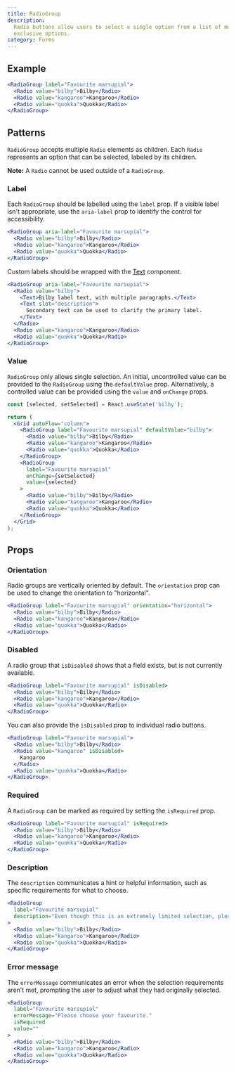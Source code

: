 ```yaml
---
title: RadioGroup
description:
  Radio buttons allow users to select a single option from a list of mutually
  exclusive options.
category: Forms
---
```


## Example

```jsx {% live=true %}
<RadioGroup label="Favourite marsupial">
  <Radio value="bilby">Bilby</Radio>
  <Radio value="kangaroo">Kangaroo</Radio>
  <Radio value="quokka">Quokka</Radio>
</RadioGroup>
```

## Patterns

`RadioGroup` accepts multiple `Radio` elements as children. Each `Radio`
represents an option that can be selected, labeled by its children.

**Note:** A `Radio` cannot be used outside of a `RadioGroup`.

### Label

Each `RadioGroup` should be labelled using the `label` prop. If a visible label
isn't appropriate, use the `aria-label` prop to identify the control for
accessibility.

```jsx {% live=true %}
<RadioGroup aria-label="Favourite marsupial">
  <Radio value="bilby">Bilby</Radio>
  <Radio value="kangaroo">Kangaroo</Radio>
  <Radio value="quokka">Quokka</Radio>
</RadioGroup>
```

Custom labels should be wrapped with the [Text](/package/typography/text)
component.

```jsx {% live=true %}
<RadioGroup aria-label="Favourite marsupial">
  <Radio value="bilby">
    <Text>Bilby label text, with multiple paragraphs.</Text>
    <Text slot="description">
      Secondary text can be used to clarify the primary label.
    </Text>
  </Radio>
  <Radio value="kangaroo">Kangaroo</Radio>
  <Radio value="quokka">Quokka</Radio>
</RadioGroup>
```

### Value

`RadioGroup` only allows single selection. An initial, uncontrolled value can be
provided to the `RadioGroup` using the `defaultValue` prop. Alternatively, a
controlled value can be provided using the `value` and `onChange` props.

```jsx {% live=true %}
const [selected, setSelected] = React.useState('bilby');

return (
  <Grid autoFlow="column">
    <RadioGroup label="Favourite marsupial" defaultValue="bilby">
      <Radio value="bilby">Bilby</Radio>
      <Radio value="kangaroo">Kangaroo</Radio>
      <Radio value="quokka">Quokka</Radio>
    </RadioGroup>
    <RadioGroup
      label="Favourite marsupial"
      onChange={setSelected}
      value={selected}
    >
      <Radio value="bilby">Bilby</Radio>
      <Radio value="kangaroo">Kangaroo</Radio>
      <Radio value="quokka">Quokka</Radio>
    </RadioGroup>
  </Grid>
);
```

## Props

### Orientation

Radio groups are vertically oriented by default. The `orientation` prop can be
used to change the orientation to "horizontal".

```jsx {% live=true %}
<RadioGroup label="Favourite marsupial" orientation="horizontal">
  <Radio value="bilby">Bilby</Radio>
  <Radio value="kangaroo">Kangaroo</Radio>
  <Radio value="quokka">Quokka</Radio>
</RadioGroup>
```

### Disabled

A radio group that `isDisabled` shows that a field exists, but is not currently
available.

```jsx {% live=true %}
<RadioGroup label="Favourite marsupial" isDisabled>
  <Radio value="bilby">Bilby</Radio>
  <Radio value="kangaroo">Kangaroo</Radio>
  <Radio value="quokka">Quokka</Radio>
</RadioGroup>
```

You can also provide the `isDisabled` prop to individual radio buttons.

```jsx {% live=true %}
<RadioGroup label="Favourite marsupial">
  <Radio value="bilby">Bilby</Radio>
  <Radio value="kangaroo" isDisabled>
    Kangaroo
  </Radio>
  <Radio value="quokka">Quokka</Radio>
</RadioGroup>
```

### Required

A `RadioGroup` can be marked as required by setting the `isRequired` prop.

```jsx {% live=true %}
<RadioGroup label="Favourite marsupial" isRequired>
  <Radio value="bilby">Bilby</Radio>
  <Radio value="kangaroo">Kangaroo</Radio>
  <Radio value="quokka">Quokka</Radio>
</RadioGroup>
```

### Description

The `description` communicates a hint or helpful information, such as specific
requirements for what to choose.

```jsx {% live=true %}
<RadioGroup
  label="Favourite marsupial"
  description="Even though this is an extremely limited selection, please choose your favourite."
>
  <Radio value="bilby">Bilby</Radio>
  <Radio value="kangaroo">Kangaroo</Radio>
  <Radio value="quokka">Quokka</Radio>
</RadioGroup>
```

### Error message

The `errorMessage` communicates an error when the selection requirements aren’t
met, prompting the user to adjust what they had originally selected.

```jsx {% live=true %}
<RadioGroup
  label="Favourite marsupial"
  errorMessage="Please choose your favourite."
  isRequired
  value=""
>
  <Radio value="bilby">Bilby</Radio>
  <Radio value="kangaroo">Kangaroo</Radio>
  <Radio value="quokka">Quokka</Radio>
</RadioGroup>
```
